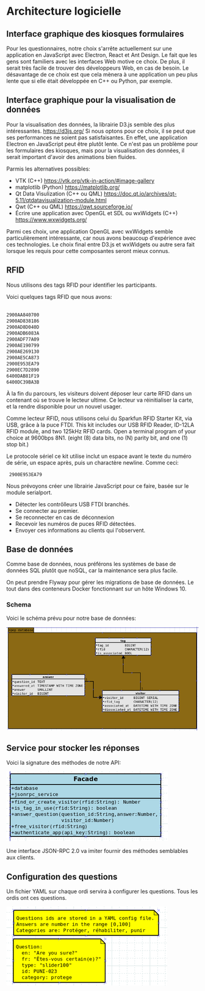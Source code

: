 # Architecture logicielle

## Interface graphique des kiosques formulaires

Pour les questionnaires, notre choix s'arrête actuellement sur une application
en JavaScript avec Electron, React et Ant Design. Le fait que les gens sont
familiers avec les interfaces Web motive ce choix. De plus, il serait très
facile de trouver des développeurs Web, en cas de besoin.
Le désavantage de ce choix est que cela mènera à une application un peu
plus lente que si elle était développée en C++ ou Python, par exemple.

## Interface graphique pour la visualisation de données

Pour la visualisation des données, la librairie D3.js semble des plus
intéressantes. https://d3js.org/
Si nous optons pour ce choix, il se peut que ses performances ne soient pas
satisfaisantes. En effet, une application Electron en JavaScript peut être
plutôt lente. Ce n'est pas un problème pour les formulaires des kiosques,
mais pour la visualisation des données, il serait important d'avoir des
animations bien fluides.

Parmis les alternatives possibles:

- VTK (C++) https://vtk.org/vtk-in-action/#image-gallery
- matplotlib (Python) https://matplotlib.org/
- Qt Data Visulization (C++ ou QML) https://doc.qt.io/archives/qt-5.11/qtdatavisualization-module.html
- Qwt (C++ ou QML) https://qwt.sourceforge.io/
- Écrire une application avec OpenGL et SDL ou wxWidgets (C++) https://www.wxwidgets.org/

Parmi ces choix, une application OpenGL avec wxWidgets semble particulièrement
intéressante, car nous avons beaucoup d'expérience avec ces technologies.
Le choix final entre D3.js et wxWidgets ou autre sera fait lorsque les requis
pour cette composantes seront mieux connus.

## RFID

Nous utilisons des tags RFID pour identifier les participants.

Voici quelques tags RFID que nous avons:

```TEXT

2900AA840700
2900AD838186
2900AD8D040D
2900ADB6083A
2900ADF77A09
2900AE190799
2900AE269130
2900AE5CA873
2900E953EA79
2900EC7D2890
6400DAB81F19
6400DC39BA3B
```

À la fin du parcours, les visiteurs doivent déposer leur carte RFID dans un
contenant où se trouve le lecteur ultime.
Ce lecteur va réinitialiser la carte, et la rendre disponible pour un nouvel
usager.

Comme lecteur RFID, nous utilisons celui du Sparkfun RFID Starter Kit, via USB,
grâce à la puce FTDI. This kit includes our USB RFID Reader, ID-12LA RFID
module, and two 125kHz RFID cards. Open a terminal program of your choice at
9600bps 8N1. (eight (8) data bits, no (N) parity bit, and one (1) stop bit.)

Le protocole sériel ce kit utilise inclut un espace avant le texte du numéro de
série, un espace après, puis un charactère newline. Comme ceci:

```TEXT
 2900E953EA79 
```

Nous prévoyons créer une librairie JavaScript pour ce faire, basée sur
le module serialport.

- Détecter les contrôlleurs USB FTDI branchés.
- Se connecter au premier.
- Se reconnecter en cas de déconnexion
- Recevoir les numéros de puces RFID détectées.
- Envoyer ces informations au clients qui l'observent.

## Base de données

Comme base de données, nous préférons les systèmes de base de données SQL plutôt
que noSQL, car la maintenance sera plus facile.

On peut prendre Flyway pour gérer les migrations de base de données. Le tout
dans des conteneurs Docker fonctionnant sur un hôte Windows 10.

### Schema

Voici le schéma prévu pour notre base de données:

![Database schema](images/database.png)

## Service pour stocker les réponses

Voici la signature des méthodes de notre API:

![Facade](images/facade.png)

Une interface JSON-RPC 2.0 va imiter fournir des méthodes semblables aux
clients.

## Configuration des questions

Un fichier YAML sur chaque ordi servira à configurer les questions. Tous les
ordis ont ces questions.

![Slider](images/yaml-config.png)

